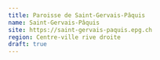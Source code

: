 ```yaml
---
title: Paroisse de Saint-Gervais-Pâquis
name: Saint-Gervais-Pâquis
site: https://saint-gervais-paquis.epg.ch
region: Centre-ville rive droite
draft: true
---
```

